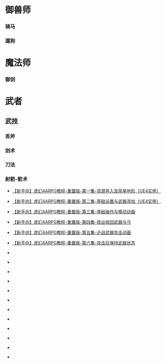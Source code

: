 # 御兽师
### 骑马

### 遛狗

# 魔法师

### 御剑

# 武者

## 武技

### 丢斧

### 剑术

### 刀法

### 射箭-箭术

* [【新手向】虚幻4ARPG教程-重置版-第一集-资源导入及简单地形（UE4实例）](https://www.bilibili.com/video/BV13J411k7JR)

* [【新手向】虚幻4ARPG教程-重置版-第二集-基础设置与武器添加（UE4实例）](https://www.bilibili.com/video/BV1nJ411674t)

* [【新手向】虚幻4ARPG教程-重置版-第三集-基础操作与移动动画](https://www.bilibili.com/video/BV1MJ411r7rn)

* [【新手向】虚幻4ARPG教程-重置版-第四集-拔出收回武器与弓](https://www.bilibili.com/video/BV1JJ411t7gZ)

* [【新手向】虚幻4ARPG教程-重置版-第五集-近战武器攻击动画](https://www.bilibili.com/video/BV1QJ411t7Mu)

* [【新手向】虚幻4ARPG教程-重置版-第六集-攻击后保持武器状态](https://www.bilibili.com/video/BV1eJ411x7UY)

* []()

* []()

* []()

* []()

* []()

* []()

* []()

* []()

* []()

* []()

* []()

* []()
